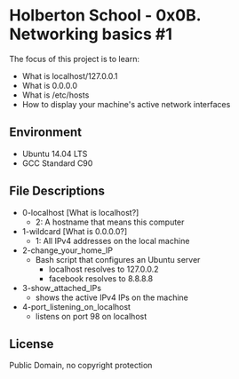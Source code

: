 #  Holberton School - 0x0B. Networking basics #1


The focus of this project is to learn:

* What is localhost/127.0.0.1
* What is 0.0.0.0
* What is /etc/hosts
* How to display your machine's active network interfaces

## Environment
* Ubuntu 14.04 LTS
* GCC Standard C90


## File Descriptions
 * 0-localhost [What is localhost?]
    * 2: A hostname that means this computer	
* 1-wildcard [What is 0.0.0.0?]
	* 1: All IPv4 addresses on the local machine
* 2-change_your_home_IP
	* Bash script that configures an Ubuntu server
	    * localhost resolves to 127.0.0.2
	    * facebook resolves to 8.8.8.8
* 3-show_attached_IPs
    *   shows the active IPv4 IPs on the machine
* 4-port_listening_on_localhost
    * listens on port 98 on localhost
## License
Public Domain, no copyright protection
